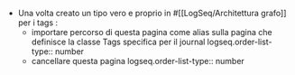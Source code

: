 - Una volta creato un tipo vero e proprio in #[[LogSeq/Architettura grafo]] per i tags :
	- importare percorso di questa pagina come alias sulla pagina che definisce la classe Tags specifica per il journal
	  logseq.order-list-type:: number
	- cancellare questa pagina
	  logseq.order-list-type:: number